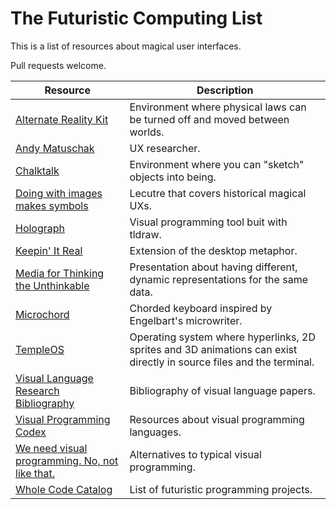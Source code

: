 # The Futuristic Computing List

This is a list of resources about magical user interfaces.

Pull requests welcome.

|Resource|Description|
|-|-|
|[Alternate Reality Kit](https://www.youtube.com/watch?v=w1HhPE0zV6g)|Environment where physical laws can be turned off and moved between worlds.|
|[Andy Matuschak](https://andymatuschak.org/)|UX researcher.|
|[Chalktalk](https://github.com/kenperlin/chalktalk)|Environment where you can "sketch" objects into being.|
|[Doing with images makes symbols](https://www.youtube.com/watch?v=6ZdxiQoOBgs)|Lecutre that covers historical magical UXs.|
|[Holograph](https://github.com/dennishansen/holograph)|Visual programming tool buit with tldraw.|
|[Keepin' It Real](https://www.youtube.com/watch?v=j_lxBwvf3Vk)|Extension of the desktop metaphor.|
|[Media for Thinking the Unthinkable](https://vimeo.com/67076984)|Presentation about having different, dynamic representations for the same data.|
|[Microchord](https://github.com/ryansb/microchord)|Chorded keyboard inspired by Engelbart's microwriter.|
|[TempleOS](https://templeos.org/)|Operating system where hyperlinks, 2D sprites and 3D animations can exist directly in source files and the terminal.|
|[Visual Language Research Bibliography](https://web.engr.oregonstate.edu/~burnett/vpl.html)|Bibliography of visual language papers.|
|[Visual Programming Codex](https://github.com/ivanreese/visual-programming-codex)|Resources about visual programming languages.|
|[We need visual programming. No, not like that.](https://blog.sbensu.com/posts/demand-for-visual-programming/)|Alternatives to typical visual programming.|
|[Whole Code Catalog](https://futureofcoding.org/catalog/)|List of futuristic programming projects.|
